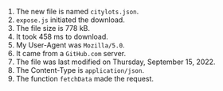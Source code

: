 1. The new file is named `citylots.json`.
2. `expose.js` initiated the download.
3. The file size is 778 kB.
4. It took 458 ms to download.
5. My User-Agent was `Mozilla/5.0`.
6. It came from a `GitHub.com` server.
7. The file was last modified on Thursday, September 15, 2022.
8. The Content-Type is `application/json`.
9. The function `fetchData` made the request.
